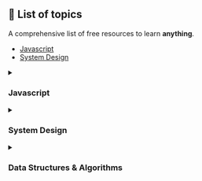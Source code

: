 ## **🚀 List of topics**

A comprehensive list of free resources to learn **anything**.

- [Javascript](#javascript)
- [System Design](#systemDesign)

<details id="javascript">
<summary> <h3> Javascript </h3> </summary>

### Beginner

- **Introduction to JavaScript**
  - **[The Modern JavaScript Tutorial](https://javascript.info/)**
  - **Type**: Documentation
  - **Description**: A comprehensive guide covering all fundamental concepts of JavaScript, from basic syntax to advanced topics.

</details>

<details id="systemDesign">
<summary> <h3> System Design </h3> </summary>

### Intermediate

- **[System Design Primer](https://github.com/donnemartin/system-design-primer)**
- **Type**: GitHub Repository
- **Description**: A comprehensive resource for learning the basics of system design, including scalability, load balancing, and system architecture.
</details>

<details id="DSA">
<summary> <h3> Data Structures & Algorithms </h3> </summary>

### Intermediate

- **[Leetcode 75](https://www.teamblind.com/post/new-year-gift---curated-list-of-top-75-leetcode-questions-to-save-your-time-OaM1orEU)**
- **Type**: Questions
- **Description**: a list of the best LeetCode questions that teach you core concepts and techniques for each category/type of problems.
</details>
